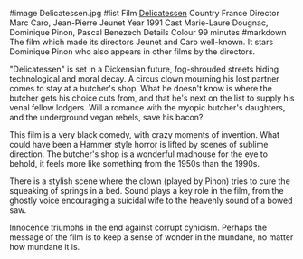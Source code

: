 #image	Delicatessen.jpg
#list
Film	[Delicatessen](https://www.imdb.com/title/tt0101700/)
Country	France
Director	Marc Caro, Jean-Pierre Jeunet
Year	1991
Cast	Marie-Laure Dougnac, Dominique Pinon, Pascal Benezech
Details	Colour 99 minutes
#markdown
The film which made its directors Jeunet and Caro well-known. It stars Dominique Pinon who also appears in other films by the directors.

"Delicatessen" is set in a Dickensian future, fog-shrouded streets hiding technological and moral decay. A circus clown mourning his lost partner comes to stay at a butcher's shop. What he doesn't know is where the butcher gets his choice cuts from, and that he's next on the list to supply his venal fellow lodgers. Will a romance with the myopic butcher's daughters, and the underground vegan rebels, save his bacon?

This film is a very black comedy, with crazy moments of invention. What could have been a Hammer style horror is lifted by scenes of sublime direction. The butcher's shop is a wonderful madhouse for the eye to behold, it feels more like something from the 1950s than the 1990s.

There is a stylish scene where the clown (played by Pinon) tries to cure the squeaking of springs in a bed. Sound plays a key role in the film, from the ghostly voice encouraging a suicidal wife to the heavenly sound of a bowed saw.

Innocence triumphs in the end against corrupt cynicism. Perhaps the message of the film is to keep a sense of wonder in the mundane, no matter how mundane it is.
